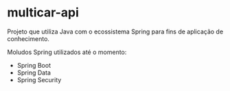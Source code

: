 ﻿# multicar-api

Projeto que utiliza Java com o ecossistema Spring para fins de aplicação de conhecimento.

Moludos Spring utilizados até o momento:
- Spring Boot
- Spring Data
- Spring Security
